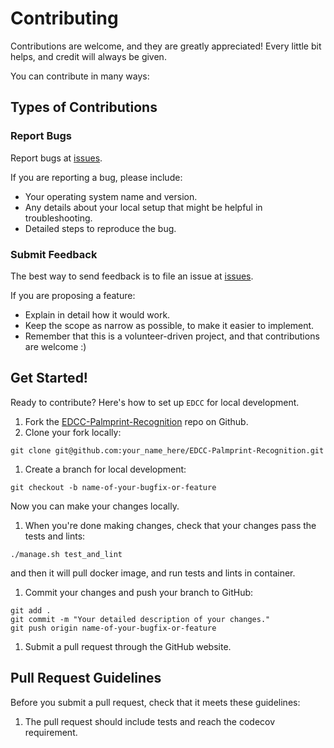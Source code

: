 # Contributing


Contributions are welcome, and they are greatly appreciated! Every little bit helps, and credit will always be given.

You can contribute in many ways:

## Types of Contributions

### Report Bugs

Report bugs at [issues](https://github.com/Leosocy/EDCC-Palmprint-Recognition/issues).

If you are reporting a bug, please include:

- Your operating system name and version.
- Any details about your local setup that might be helpful in troubleshooting.
- Detailed steps to reproduce the bug.

### Submit Feedback

The best way to send feedback is to file an issue at [issues](https://github.com/Leosocy/EDCC-Palmprint-Recognition/issues).

If you are proposing a feature:

- Explain in detail how it would work.
- Keep the scope as narrow as possible, to make it easier to implement.
- Remember that this is a volunteer-driven project, and that contributions are welcome :)

## Get Started!

Ready to contribute? Here's how to set up `EDCC` for local development.

1. Fork the [EDCC-Palmprint-Recognition](https://github.com/Leosocy/EDCC-Palmprint-Recognition) repo on Github.
1. Clone your fork locally:
```shell
git clone git@github.com:your_name_here/EDCC-Palmprint-Recognition.git
```
1. Create a branch for local development:
```shell
git checkout -b name-of-your-bugfix-or-feature
```
Now you can make your changes locally.
1. When you're done making changes, check that your changes pass the tests and lints:
```
./manage.sh test_and_lint
```
and then it will pull docker image, and run tests and lints in container.
1. Commit your changes and push your branch to GitHub:
```shell
git add .
git commit -m "Your detailed description of your changes."
git push origin name-of-your-bugfix-or-feature
```
1. Submit a pull request through the GitHub website.

## Pull Request Guidelines

Before you submit a pull request, check that it meets these guidelines:
1. The pull request should include tests and reach the codecov requirement.

